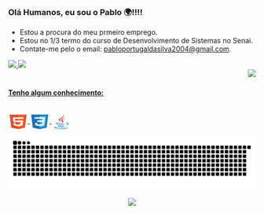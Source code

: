 







### Olá Humanos, eu sou o Pablo 🌍!!!!


- Estou a procura do meu prmeiro emprego. 
- Estou no 1/3 termo do curso de Desenvolvimento de Sistemas no  Senai.
- Contate-me pelo o email: pabloportugaldasilva2004@gmail.com.


<div>
  <a href="https://github.com/PabloPortugal">
  <img height="180em" src="https://github-readme-stats.vercel.app/api?username=PabloPortugal&show_icons=true&theme=dracula&include_all_commits=true&count_private=true"/>
  <img height="180em" src="https://github-readme-stats.vercel.app/api/top-langs/?username=PabloPortugal&layout=compact&langs_count=7&theme=dracula"/>
</div>

   <div align="end">
      <img height="130" src=https://i.pinimg.com/originals/bf/3c/a6/bf3ca6acfe262d37f6f4b8dc3eb0ea99.gif>
  </div>

  <h4>Tenho algum conhecimento:</h4>      
                                                                                                                                                                                  
                                                                                                                 
  <div style="display: inline_block"><br>
  <img align="center" alt="Rafa-HTML" height="30" width="40" src="https://raw.githubusercontent.com/devicons/devicon/master/icons/html5/html5-original.svg">
  <img align="center" alt="Rafa-CSS" height="30" width="40" src="https://raw.githubusercontent.com/devicons/devicon/master/icons/css3/css3-original.svg">
  <img align="center" height="30" width="40" src="https://github.com/devicons/devicon/blob/master/icons/java/java-original.svg">
  
  </div>

  
  
  
  ![Snake animation](https://github.com/PabloPortugal/PabloPortugal/blob/output/github-contribution-grid-snake.svg)

 <div align="center">
      <img src=https://nyackpenguinplunge.files.wordpress.com/2017/04/giphy-2.gif?w>
  </div>



